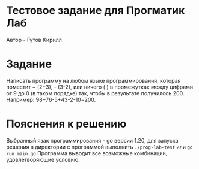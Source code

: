 # Тестовое задание для Прогматик Лаб
Автор - Гутов Кирилл

# Задание

Написать программу на любом языке программирования, которая поместит + (2+3), - (3-2), или ничего ( ) в промежутках между цифрами от 9 до 0 (в таком порядке) так, чтобы в результате получилось 200. Например: 98+76-5+43-2-10=200.

# Пояснения к решению
Выбранный язак программирования - go версии 1.20, для запуска решения в директории с программой выполнить ```./prog-lab-test``` или ```go run main.go```
Программа выводит все возможные комбинации, удовлетворяющие условию.